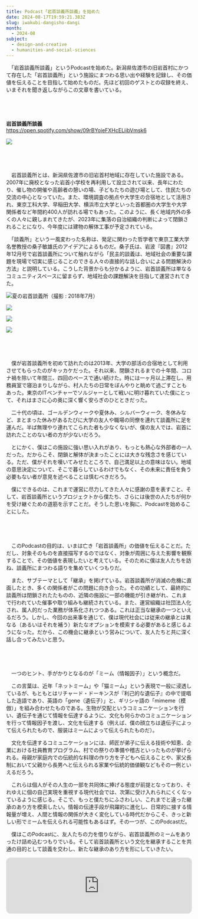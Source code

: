 ```yaml
---
title: Podcast「岩首談義所談義」を始めた
date: 2024-08-17T19:59:21.383Z
slug: iwakubi-dangisho-dangi
month:
  - 2024-08
subject:
  - design-and-creative
  - humanities-and-social-sciences
---
```

　「岩首談義所談義」というPodcastを始めた。新潟県佐渡市の旧岩首村にかつて存在した「岩首談義所」という施設にまつわる思い出や経験を記録し、その価値を伝えることを目指して始めたものだ。先ほど初回のゲストとの収録を終え、いまそれを聞き返しながらこの文章を書いている。

###### 　﻿

**岩首談義所談義**\
<https://open.spotify.com/show/09rBYoieFXHcELiibVmsk6>

![](/images/diary/iwakubi-dangisho-dangi/8.webp)

###### 　﻿

　岩首談義所とは、新潟県佐渡市の旧岩首村地域に存在していた施設である。2007年に廃校となった岩首小学校を再利用して設立されて以来、長年にわたり、催し物の開催や高齢者の憩いの場、子どもたちの遊び場として、住民たちの交流の中心となっていた。また、環境調査の拠点や大学生の合宿地として活用され、東京工科大学、早稲田大学、横浜市立大学といった首都圏の大学生や大学関係者など年間約400人が訪れる場でもあった。このように、長く地域内外の多くの人々に親しまれてきたが、2023年に集落の自治組織の判断によって閉鎖されることになり、今年度には建物の解体工事が予定されている。

　「談義所」という一風変わった名称は、発足に関わった哲学者で東京工業大学名誉教授の桑子敏雄氏のアイデアによるものだ。桑子氏は、岩波『図書』2012年12月号で岩首談義所について触れながら「民主的談義は、地域社会の重要な課題を現場で切実に感じることのできる人々の直接的な話し合いによる問題解決の方法」と説明している。こうした背景からも分かるように、岩首談義所は単なるコミュニティスペースに留まらず、地域社会の課題解決を目指して運営されてきた。

![夏の岩首談義所（撮影 : 2018年7月）](/images/diary/iwakubi-dangisho-dangi/9.webp)

![](/images/diary/iwakubi-dangisho-dangi/10.webp)

![](/images/diary/iwakubi-dangisho-dangi/11.webp)

![](/images/diary/iwakubi-dangisho-dangi/12.webp)

###### 　﻿

　僕が岩首談義所を初めて訪れたのは2013年、大学の部活の合宿地として利用させてもらったのがキッカケだった。それ以来、閉鎖されるまでの十年間、コロナ禍を除いて年間三、四回のペースで通い続けた。時には一ヶ月以上滞在し、用務員室で寝泊まりしながら、村人たちの日常をぼんやりと眺めて過ごすこともあった。東京のITベンチャーでソルジャーとして戦いに明け暮れていた僕にとって、それはまさに心の奥に深く響く安らぎのひとときだった。

　二十代の頃は、ゴールデンウィークや夏休み、シルバーウィーク、冬休みなど、まとまった休みがあるたびに大学の友人や職場の同僚を連れて談義所に足を運んだ。半ば無理やり連れてこられた者も少なくないが、僕の友人では、岩首に訪れたことのない者の方が少ないだろう。

　とにかく、僕はこの施設に強い思い入れがあり、もっとも熱心な外部者の一人だった。だからこそ、閉鎖と解体が決まったことには大きな残念さを感じている。ただ、僕がそれを嘆いてみせたところで、自己満足以上の意味はない。地域の意思決定について、そこで暮らしているわけでもなく、その未来に責任を負う必要もない者が意見を述べることは慎むべきだろう。

　僕にできるのは、これまで運営に尽力してきた人々に感謝の意を表すこと、そして、岩首談義所というプロジェクトから僕たち、さらには後世の人たちが何かを受け継ぐための道筋を示すことだ。そうした思いを胸に、Podcastを始めることにした。

###### 　﻿

　このPodcastの目的は、いまは亡き「岩首談義所」の価値を伝えることだ。ただし、対象そのものを直接描写するのではなく、対象が周囲に与えた影響を観察することで、その価値を表現したいと考えている。そのために僕は友人たちを訪ね、談義所にまつわる語りを集めていくつもりだ。

　また、サブテーマとして「継承」を掲げている。岩首談義所が消滅の危機に直面したとき、多くの関係者がこの問題に向き合った。その功績として、最終的に談義所は閉鎖されたたものの、近隣の施設に一部の機能が引き継がれ、これまで行われていた催事や取り組みも継続されている。また、運営組織は社団法人化され、属人的だった業務が体系化されつつある。これは正当な継承の一つといえるだろう。しかし、今回の出来事を通じて、僕は現代社会には従来の継承とは異なる（あるいはそれを補う）新たなオプションを模索する必要があると感じるようになった。だから、この機会に継承という営みについて、友人たちと共に深く話し合ってみたいと思う。

###### 　﻿

　一つのヒント、手がかりとなるのが「ミーム（情報因子）」という概念だ。

　この言葉は、近年「ネットミーム」や「猫ミーム」という表現で一般に浸透しているが、もともとはリチャード・ドーキンスが『利己的な遺伝子』の中で提唱した造語であり、英語の「gene（遺伝子）」と、ギリシャ語の「mimeme（模倣）」を組み合わせたものである。生物が交配というコミュニケーションを行い、遺伝子を通じて情報を伝達するように、文化も何らかのコミュニケーションを行って情報因子を渡し、文化を伝達する（例えば、僕の顔立ちは遺伝子によって伝えられたもので、服装はミームによって伝えられたものだ）。

　文化を伝達するコミュニケーションには、師匠が弟子に伝える技術や知恵、企業における社員教育プログラム、村での祭りの準備や稽古といったものが挙げられる。母親が家庭内での伝統的な料理の作り方を子どもへ伝えることや、家父長制において父親から長男へと伝えられる家業や伝統的価値観などもその一例といえるだろう。

　これらは個人がその人生の一部を共同体に捧げる態度が前提となっており、それゆえに個の自己実現を重視する現代社会では、次第に受け入れられにくくなっているように感じる。そこで、もっと僕たちにふさわしい、これまでと違った継承のあり方を模索したい。情報の伝達手段が飛躍的に進化し、日常的に接する情報量が増え、人間と情報の関係が大きく変化している時代だからこそ、きっと新しい形でミームを伝えられる可能性もあるはず。その一つが、このPodcastだ。

　僕はこのPodcastに、友人たちの力を借りながら、岩首談義所のミームをありったけ詰め込むつもりでいる。そして岩首談義所という文化を継承することを共通の目的として談義を交わし、新たな継承のあり方を形にしていきたい。

<iframe style="border-radius:12px" src="https://open.spotify.com/embed/show/09rBYoieFXHcELiibVmsk6?utm_source=generator" width="100%" height="152" frameBorder="0" allowfullscreen="" allow="autoplay; clipboard-write; encrypted-media; fullscreen; picture-in-picture" loading="lazy"></iframe>